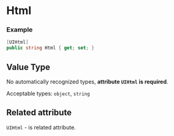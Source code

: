 # Html

### Example
```csharp
[UIHtml]
public string Html { get; set; }
```

## Value Type

No automatically recognized types, **attribute `UIHtml` is required**.

Acceptable types: `object`, `string`

## Related attribute

`UIHtml` - is related attribute.